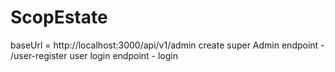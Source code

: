 # ScopEstate

baseUrl = http://localhost:3000/api/v1/admin
create super Admin endpoint - /user-register
user login endpoint - login
